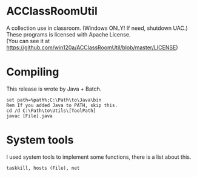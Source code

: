 <!-- 
   Copyright (C) 2011-2014 AC Inc. (Andy Cheung)

   Licensed under the Apache License, Version 2.0 (the "License");
   you may not use this file except in compliance with the License.
   You may obtain a copy of the License at

       http://www.apache.org/licenses/LICENSE-2.0

   Unless required by applicable law or agreed to in writing, software
   distributed under the License is distributed on an "AS IS" BASIS,
   WITHOUT WARRANTIES OR CONDITIONS OF ANY KIND, either express or implied.
   See the License for the specific language governing permissions and
   limitations under the License.
-->

ACClassRoomUtil
============
A collection use in classroom.
(Windows ONLY! If need, shutdown UAC.)
These programs is licensed with Apache License. <br>
(You can see it at https://github.com/win120a/ACClassRoomUtil/blob/master/LICENSE)

Compiling
=========

This release is wrote by Java + Batch.

```Batchfile
set path=%path%;C:\Path\to\Java\bin
Rem If you added Java to PATH, skip this.
cd /d C:\Path\to\Utils\[ToolPath]
javac [File].java
```

System tools
========
I used system tools to implement some functions, there is a list about this.
```
taskkill, hosts (File), net
```
